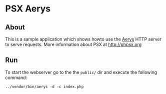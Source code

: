 PSX Aerys
===

## About

This is a sample application which shows howto use the [Aerys](https://github.com/amphp/aerys)
HTTP server to serve requests. More information about PSX at http://phpsx.org

## Run

To start the webserver go to the the `public/` dir and execute the following 
command:

```
../vendor/bin/aerys -d -c index.php
```
